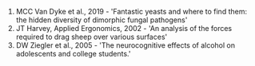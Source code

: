 1. MCC Van Dyke et al., 2019 - 'Fantastic yeasts and where to find them: the hidden diversity of dimorphic fungal pathogens'
2. JT Harvey, Applied Ergonomics, 2002 - 'An analysis of the forces required to drag sheep over various surfaces'
3. DW Ziegler et al., 2005 - 'The neurocognitive effects of alcohol on adolescents and college students.'

